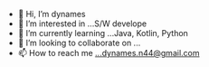 - 👋 Hi, I’m dynames
- 👀 I’m interested in ...S/W develope
- 🌱 I’m currently learning ...Java, Kotlin, Python
- 💞️ I’m looking to collaborate on ...
- 📫 How to reach me ...dynames.n44@gmail.com

<!---
dynames44/dynames44 is a ✨ special ✨ repository because its `README.md` (this file) appears on your GitHub profile.
You can click the Preview link to take a look at your changes.
--->
